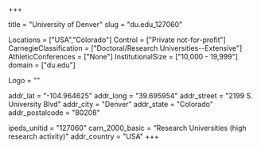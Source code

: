 
+++

title = "University of Denver"
slug = "du.edu_127060"

Locations = ["USA","Colorado"]
Control = ["Private not-for-profit"]
CarnegieClassification = ["Doctoral/Research Universities--Extensive"]
AthleticConferences = ["None"]
InstitutionalSize = ["10,000 - 19,999"]
domain = ["du.edu"]

Logo = ""

addr_lat = "-104.964625"
addr_long = "39.695954"
addr_street = "2199 S. University Blvd"
addr_city = "Denver"
addr_state = "Colorado"
addr_postalcode = "80208"

ipeds_unitid = "127060"
carn_2000_basic = "Research Universities (high research activity)"
addr_country = "USA"
+++
    
